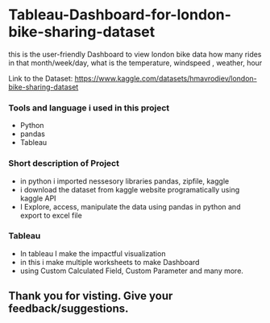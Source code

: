 # Tableau-Dashboard-for-london-bike-sharing-dataset

this is the user-friendly Dashboard to view london bike data 
how many rides in that month/week/day, what is the temperature, windspeed , weather, hour 

Link to the Dataset: https://www.kaggle.com/datasets/hmavrodiev/london-bike-sharing-dataset

### Tools and language i used in this project
* Python
* pandas
* Tableau

### Short description of Project 
* in python i imported nessesory libraries pandas, zipfile, kaggle
* i download the dataset from kaggle website programatically using kaggle API
* I Explore, access, manipulate the data using pandas in python and export to excel file

### Tableau
* In tableau I make the impactful visualization
* in this i make multiple worksheets to make  Dashboard
* using Custom Calculated Field, Custom Parameter and many more.

## Thank you for visting. Give your feedback/suggestions.

